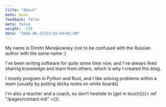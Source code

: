 ```yaml
---
title: "About"
menu: main
feedback: false
meta: false
weight: -230
date: "2016-06-21T23:55:04+02:00"
---
```


My name is Dimitri Merejkowsky (not to be confused with the Russian author with
the same name :)

I've been writing software for quite some time now, and I've always liked
sharing knowledge and learn from others, which is why I created this
blog.

I mostly program in Python and Rust, and I like solving problems within
a team (usually by putting sticky notes on white boards)

I'm also a teacher and a coach, so  don't hesitate to [get in touch]({{< ref "/pages/contact.md" >}}).
